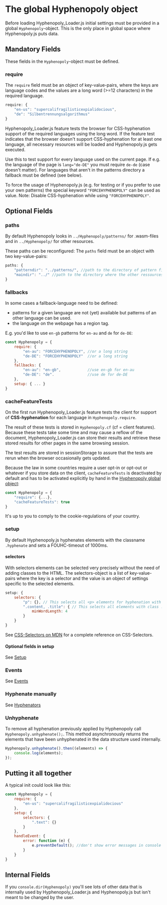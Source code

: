 # The global Hyphenopoly object

Before loading Hyphenopoly_Loader.js initial settings must be provided in a global `Hyphenopoly`-object. This is the only place in global space where Hyphenopoly.js puts data.

## Mandatory Fields
These fields in the `Hyphenopoly`-object must be defined.

### require
The `require` field must be an object of key-value-pairs, where the keys are language codes and the values are a long word (>=12 characters) in the required language.
````javascript
require: {
    "en-us": "supercalifragilisticexpialidocious",
    "de": "Silbentrennungsalgorithmus"
}
````
Hyphenopoly_Loader.js feature tests the browser for CSS-hyphenation support of the required languages using the long word.
If the feature test indicates that the browser doesn't support CSS-hyphenation for at least one language, all necessary resources will be loaded and Hyphenopoly.js gets executed.

Use this to test support for every language used on the current page. If e.g. the language of the page is `lang="de-DE"` you must require `de-de` (case doesn't matter). For languages that aren't in the patterns directory a fallback must be defined (see below).

To force the usage of Hyphenopoly.js (e.g. for testing or if you prefer to use your own patterns) the special keyword `"FORCEHYPHENOPOLY"` can be used as value. Note: Disable CSS-hyphenation while using `"FORCEHYPHENOPOLY"`.

## Optional Fields
### paths
By default Hyphenopoly looks in `../Hyphenopoly/patterns/` for .wasm-files and in `../Hyphenopoly/` for other resources.

These paths can be reconfigured:
The `paths` field must be an object with two key-value-pairs:
````javascript
paths: {
    "patterndir": "../patterns/", //path to the directory of pattern files
    "maindir": "../" //path to the directory where the other ressources are stored
}
````

### fallbacks

In some cases a fallback-language need to be defined:
*   patterns for a given language are not (yet) available but patterns of an other language can be used.
*   the language on the webpage has a region tag.

E.g. you'd like to use `en-gb` patterns for `en-au` and `de` for `de-DE`:

````javascript
const Hyphenopoly = {
    require: {
        "en-au": "FORCEHYPHENOPOLY", //or a long string
        "de-DE": "FORCEHYPHENOPOLY"  //or a long string
    },
    fallbacks: {
        "en-au": "en-gb",            //use en-gb for en-au
        "de-DE": "de".               //use de for de-DE
    },
    setup: { ... }
}
````

### cacheFeatureTests
On the first run Hyphenopoly_Loader.js feature tests the client for support of **CSS-hyphenation**
for each language in `Hyphenopoly.require`.

The result of these tests is stored in `Hyphenopoly.cf` (cf = client features). Because these tests take 
some time and may cause a reflow of the document, Hyphenopoly_Loader.js can store their
results and retrieve these stored results for other pages in the same browsing session.

The test results are stored in sessionStorage to assure that the tests are rerun when
the browser occasionally gets updated.

Because the law in some countries require a user opt-in or opt-out or whatever if you store
data on the client, `cacheFeatureTests` is deactivated by default and has to be activated
explicitly by hand in the [Hyphenopoly global object](./Global-Hyphenopoly-Object.md):
````javascript
const Hyphenopoly = {
    "require": {...},
    "cacheFeatureTests": true
}
````
It's up to you to comply to the cookie-regulations of your country.

### setup
By default Hyphenopoly.js hyphenates elements with the classname `.hyphenate` and sets a FOUHC-timeout of 1000ms.

#### selectors

With selectors elements can be selected very precisely without the need of adding classes to the HTML. The selectors-object is a list of key-value-pairs where the key is a selector and the value is an object of settings specific to the selected elements.

````javascript
setup: {
    selectors: {
        "p": {}, // This selects all <p> elements for hyphenation with default settings
        ".content, .title": { // This selects all elements with class .content and .title and sets minWordLength to 4 for these elements
            minWordLength: 4
        }
    }
}
````
See [CSS-Selectors on MDN](https://developer.mozilla.org/en-US/docs/Web/CSS/CSS_Selectors) for a complete reference on CSS-Selectors.

#### Optional fields in setup
See [Setup](./Setup.md)

### Events
See [Events](./Events.md)

### Hyphenate manually
See [Hyphenators](./Hyphenators.md)

### Unhyphenate
To remove all hyphenation previously applied by Hyphenopoly call `Hyphenopoly.unhyphenate();`.
This method asynchronously returns the elements that have been unhyphenated in the data structure used internally.
````javascript
Hyphenopoly.unhyphenate().then((elements) => {
    console.log(elements);
});
````

## Putting it all together
A typical init could look like this:
````javascript
const Hyphenopoly = {
    require: {
        "en-us": "supercalifragilisticexpialidocious"
    },
    setup: {
        selectors: {
            ".text": {}
        }
    },
    handleEvent: {
        error: function (e) {
            e.preventDefault(); //don't show error messages in console
        }
    }
}
````

## Internal Fields
If you `console.dir(Hyphenopoly)` you'll see lots of other data that is internally used by Hyphenopoly_Loader.js and Hyphenopoly.js but isn't meant to be changed by the user.
